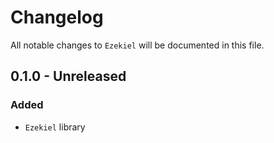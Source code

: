 # Changelog

All notable changes to `Ezekiel` will be documented in this file.

## 0.1.0 - Unreleased

### Added
- `Ezekiel` library

